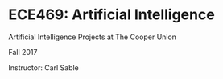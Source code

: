 # ECE469: Artificial Intelligence
Artificial Intelligence Projects at The Cooper Union

Fall 2017

Instructor: Carl Sable
